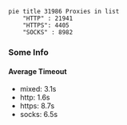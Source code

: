 
```mermaid
pie title 31986 Proxies in list
    "HTTP" : 21941
    "HTTPS": 4405
    "SOCKS" : 8982
```

### Some Info
#### Average Timeout

- mixed: 3.1s
- http: 1.6s
- https: 8.7s
- socks: 6.5s